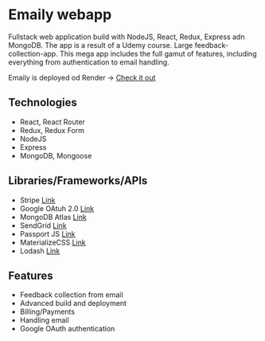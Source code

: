 # Emaily webapp

Fullstack web application build with NodeJS, React, Redux, Express adn MongoDB. The app is a result of a Udemy course. Large feedback-collection-app. This mega app includes the full gamut of features, including everything from authentication to email handling. 

Emaily is deployed od Render -> [Check it out](https://emaily-fullstack-course.onrender.com)

## Technologies

- React, React Router
- Redux, Redux Form
- NodeJS
- Express
- MongoDB, Mongoose

## Libraries/Frameworks/APIs

- Stripe [Link](https://stripe.com/)
- Google OAtuh 2.0 [Link](https://developers.google.com/identity/protocols/oauth2)
- MongoDB Atlas [Link](https://www.mongodb.com/atlas/database)
- SendGrid [Link](https://sendgrid.com/)
- Passport JS [Link](https://www.passportjs.org/)
- MaterializeCSS [Link](https://materializecss.com/)
- Lodash [Link](https://lodash.com/)

## Features

- Feedback collection from email
- Advanced build and deployment
- Billing/Payments
- Handling email
- Google OAuth authentication
